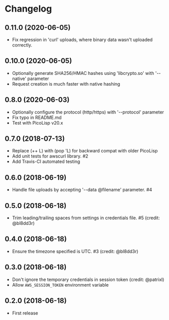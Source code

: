 # Changelog

## 0.11.0 (2020-06-05)

  * Fix regression in 'curl' uploads, where binary data wasn't uploaded correctly.

## 0.10.0 (2020-06-05)

  * Optionally generate SHA256/HMAC hashes using 'libcrypto.so' with '--native' parameter
  * Request creation is much faster with native hashing

## 0.8.0 (2020-06-03)

  * Optionally configure the protocol (http/https) with '--protocol' parameter
  * Fix typo in README.md
  * Test with PicoLisp v20.x

## 0.7.0 (2018-07-13)

  * Replace (++ L) with (pop 'L) for backward compat with older PicoLisp
  * Add unit tests for awscurl library. #2
  * Add Travis-CI automated testing

## 0.6.0 (2018-06-19)

  * Handle file uploads by accepting '--data @filename' parameter. #4

## 0.5.0 (2018-06-18)

  * Trim leading/trailing spaces from settings in credentials file. #5 (credit: @bl8dd3r)

## 0.4.0 (2018-06-18)

  * Ensure the timezone specified is UTC. #3 (credit: @bl8dd3r)

## 0.3.0 (2018-06-18)

  * Don't ignore the temporary credentials in session token (credit: @patrixl)
  * Allow `AWS_SESSION_TOKEN` environment variable

## 0.2.0 (2018-06-18)

  * First release
